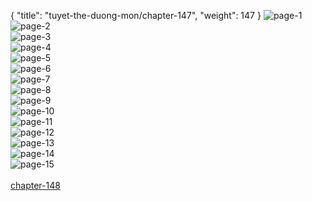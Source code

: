 { "title": "tuyet-the-duong-mon/chapter-147", "weight": 147 }
<img src="tuyet-the-duong-mon_0147_01-74aacf3abe2684924a93efae1aebd208.webp" alt="page-1" origin="http://1.bp.blogspot.com/-2t8a53xuYRs/Wv1-gb5_FKI/AAAAAAABC5U/92CChNbnZ7ACkQKLLSIou5Y6TXAMj_QQgCLcBGAs/s1600/1.jpg?imgmax=0"><br/>
<img src="tuyet-the-duong-mon_0147_02-6f329c3fdb24297f2444dc95a5519e97.webp" alt="page-2" origin="http://1.bp.blogspot.com/-DOELAdT5WIo/Wv1-iy3Y7RI/AAAAAAABC50/19EIW9EPnpEYsVVvgqvDKNqtwXBH6w2TACLcBGAs/s1600/2.jpg?imgmax=0"><br/>
<img src="tuyet-the-duong-mon_0147_03-ad7f36fd07ca941c34c450ded87dfad1.webp" alt="page-3" origin="http://1.bp.blogspot.com/-1l6C79b7I8E/Wv1-i-dGMXI/AAAAAAABC54/QJjDkOMsLWA4MypwfXSzEV5P0TOdesZfwCLcBGAs/s1600/3.jpg?imgmax=0"><br/>
<img src="tuyet-the-duong-mon_0147_04-2f55fc69ebce89969fcde155857ed1c5.webp" alt="page-4" origin="http://1.bp.blogspot.com/-KTBqHcNg_9Y/Wv1-jEe6EzI/AAAAAAABC58/4glto_vPJl4jbaI51_krxrlepOTzkTCWwCLcBGAs/s1600/4.jpg?imgmax=0"><br/>
<img src="tuyet-the-duong-mon_0147_05-9f506a31cde8b288bac732b51c5b3056.webp" alt="page-5" origin="http://1.bp.blogspot.com/-DWvCCjCdBpo/Wv1-jLmu8VI/AAAAAAABC6A/K3ISM0O1FR45FXAVS4kmwkHhQuITPrNhQCLcBGAs/s1600/5.jpg?imgmax=0"><br/>
<img src="tuyet-the-duong-mon_0147_06-31fc8242c4267b5052a0144640e98e6b.webp" alt="page-6" origin="http://1.bp.blogspot.com/-xu0QJpOGm-I/Wv1-jTq1nBI/AAAAAAABC6E/WBTTl6p-VvY3ohULZxleNEk8aahINwC9ACLcBGAs/s1600/6.jpg?imgmax=0"><br/>
<img src="tuyet-the-duong-mon_0147_07-b86bc9db1b8ac4bc04d2e7a2f70b4fd7.webp" alt="page-7" origin="http://1.bp.blogspot.com/-ySnHFlUwHFE/Wv1-jrqJVGI/AAAAAAABC6I/SQiQb0yoYoAYJfD49z5cH_P0KYpFcOe7wCLcBGAs/s1600/7.jpg?imgmax=0"><br/>
<img src="tuyet-the-duong-mon_0147_08-52a4b0fca0646c943f0e571950a76071.webp" alt="page-8" origin="http://1.bp.blogspot.com/-qHg3HpwkZXY/Wv1-jljYO1I/AAAAAAABC6M/QSoxP92fGcUWSIlCUbsnZxgxhq74OqmgACLcBGAs/s1600/8.jpg?imgmax=0"><br/>
<img src="tuyet-the-duong-mon_0147_09-5be3512dc8deb52e8bea432bd28376b5.webp" alt="page-9" origin="http://1.bp.blogspot.com/-cHgdSJRhwoE/Wv1-kAH-lsI/AAAAAAABC6Q/f9VB2SQu-OY1bZXmyU6GeUmaO_ZGo9bMQCLcBGAs/s1600/9.jpg?imgmax=0"><br/>
<img src="tuyet-the-duong-mon_0147_10-52864073405033523b2d22bac8257e18.webp" alt="page-10" origin="http://1.bp.blogspot.com/-P71IoJ3Q_z0/Wv1-goyiIMI/AAAAAAABC5Y/jL45XYPOKWszUllVNsZBuBe1xcjqK8owQCLcBGAs/s1600/10.jpg?imgmax=0"><br/>
<img src="tuyet-the-duong-mon_0147_11-d565fa02cb2118aa81ebc77851146536.webp" alt="page-11" origin="http://1.bp.blogspot.com/-d6-lVS9I8ug/Wv1-hK0TC7I/AAAAAAABC5g/tGAQ0vesNK0RXugu36LXGGn7c9n7mD0vACLcBGAs/s1600/11.jpg?imgmax=0"><br/>
<img src="tuyet-the-duong-mon_0147_12-85a8ca91b84a144fa8267559926308c1.webp" alt="page-12" origin="http://1.bp.blogspot.com/-W2S-llN7y6Y/Wv1-hWGK08I/AAAAAAABC5k/eVzHWtNyHBIgQRHrZ_r7CwB1IZpUGSQqACLcBGAs/s1600/12.jpg?imgmax=0"><br/>
<img src="tuyet-the-duong-mon_0147_13-b2842ad8f942066f0b0b508ccf4875b3.webp" alt="page-13" origin="http://1.bp.blogspot.com/-Qv1yXXNMZ2g/Wv1-iJ669SI/AAAAAAABC5o/_27AQwry5KItKaRq4QRwjfvRkzIC1FxowCLcBGAs/s1600/13.jpg?imgmax=0"><br/>
<img src="tuyet-the-duong-mon_0147_14-5c4f239409ebf5fed2a9c684940a2058.webp" alt="page-14" origin="http://1.bp.blogspot.com/-ZID1VVoUStY/Wv1-idofjlI/AAAAAAABC5s/xEyglvu94EU5Qrt2kAiE_ao6DeYPyshPwCLcBGAs/s1600/14.jpg?imgmax=0"><br/>
<img src="tuyet-the-duong-mon_0147_15-99a8b5000de9e02c55cbbc83122ee2a4.webp" alt="page-15" origin="http://1.bp.blogspot.com/-790RaUmv4Hw/Wv1-isfvTeI/AAAAAAABC5w/eGvUL9YILxUlz0gWPx4pMHaViboBU5UPACLcBGAs/s1600/15.jpg?imgmax=0"><br/>
<br/><a class="nextchap" href="/tuyet-the-duong-mon/chapter-148">chapter-148</a>
